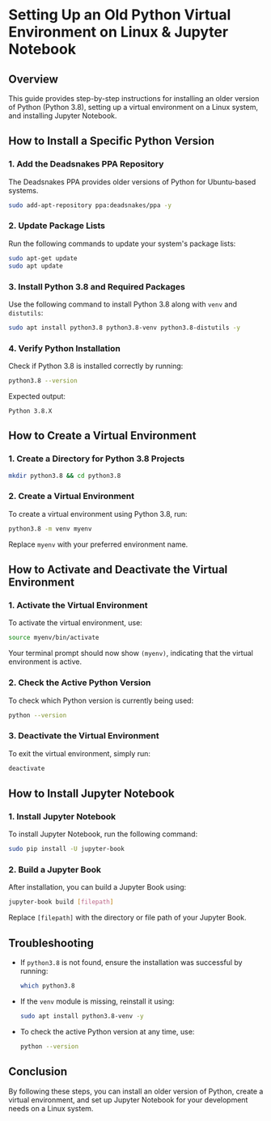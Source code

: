 # Setting Up an Old Python Virtual Environment on Linux & Jupyter Notebook

## Overview

This guide provides step-by-step instructions for installing an older version of Python (Python 3.8), setting up a virtual environment on a Linux system, and installing Jupyter Notebook.

## How to Install a Specific Python Version

### 1. Add the Deadsnakes PPA Repository

The Deadsnakes PPA provides older versions of Python for Ubuntu-based systems.

```sh
sudo add-apt-repository ppa:deadsnakes/ppa -y
```

### 2. Update Package Lists

Run the following commands to update your system's package lists:

```sh
sudo apt-get update
sudo apt update
```

### 3. Install Python 3.8 and Required Packages

Use the following command to install Python 3.8 along with `venv` and `distutils`:

```sh
sudo apt install python3.8 python3.8-venv python3.8-distutils -y
```

### 4. Verify Python Installation

Check if Python 3.8 is installed correctly by running:

```sh
python3.8 --version
```

Expected output:

```
Python 3.8.X
```

## How to Create a Virtual Environment

### 1. Create a Directory for Python 3.8 Projects

```sh
mkdir python3.8 && cd python3.8
```

### 2. Create a Virtual Environment

To create a virtual environment using Python 3.8, run:

```sh
python3.8 -m venv myenv
```

Replace `myenv` with your preferred environment name.

## How to Activate and Deactivate the Virtual Environment

### 1. Activate the Virtual Environment

To activate the virtual environment, use:

```sh
source myenv/bin/activate
```

Your terminal prompt should now show `(myenv)`, indicating that the virtual environment is active.

### 2. Check the Active Python Version

To check which Python version is currently being used:

```sh
python --version
```

### 3. Deactivate the Virtual Environment

To exit the virtual environment, simply run:

```sh
deactivate
```

## How to Install Jupyter Notebook

### 1. Install Jupyter Notebook

To install Jupyter Notebook, run the following command:

```sh
sudo pip install -U jupyter-book
```

### 2. Build a Jupyter Book

After installation, you can build a Jupyter Book using:

```sh
jupyter-book build [filepath]
```

Replace `[filepath]` with the directory or file path of your Jupyter Book.

## Troubleshooting

- If `python3.8` is not found, ensure the installation was successful by running:

  ```sh
  which python3.8
  ```

- If the `venv` module is missing, reinstall it using:

  ```sh
  sudo apt install python3.8-venv -y
  ```

- To check the active Python version at any time, use:

  ```sh
  python --version
  ```

## Conclusion

By following these steps, you can install an older version of Python, create a virtual environment, and set up Jupyter Notebook for your development needs on a Linux system.

